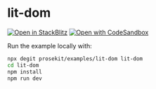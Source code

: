 # lit-dom

[![Open in StackBlitz](https://developer.stackblitz.com/img/open_in_stackblitz.svg)](https://stackblitz.com/github/prosekit/examples/tree/master/lit-dom)
[![Open with CodeSandbox](https://assets.codesandbox.io/github/button-edit-lime.svg)](https://codesandbox.io/p/sandbox/github/prosekit/examples/tree/master/lit-dom)

Run the example locally with:

```bash
npx degit prosekit/examples/lit-dom lit-dom
cd lit-dom
npm install
npm run dev
```
